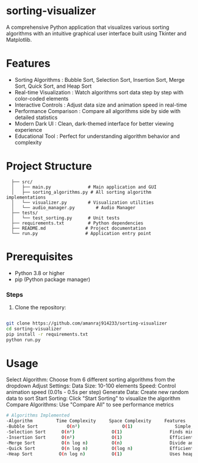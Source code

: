 # sorting-visualizer

A comprehensive Python application that visualizes various sorting algorithms with an intuitive graphical user interface built using Tkinter and Matplotlib.



# Features

- Sorting Algorithms        : Bubble Sort, Selection Sort, Insertion Sort, Merge Sort, Quick Sort, and Heap Sort
- Real-time Visualization   : Watch algorithms sort data step by step with color-coded elements
- Interactive Controls      : Adjust data size and animation speed in real-time
- Performance Comparison    : Compare all algorithms side by side with detailed statistics
- Modern Dark UI            : Clean, dark-themed interface for better viewing experience
- Educational Tool          : Perfect for understanding algorithm behavior and complexity


# Project Structure
```bash-sorting-visualizer/
  ├── src/
  │   ├── main.py              # Main application and GUI
  │   ├── sorting_algorithms.py # All sorting algorithm implementations
  │   └── visualizer.py        # Visualization utilities
  │   └── audio_manager.py        # Audio Manager
  ├── tests/
  │   └── test_sorting.py      # Unit tests
  ├── requirements.txt         # Python dependencies
  ├── README.md               # Project documentation
  └── run.py                  # Application entry point
```
# Prerequisites
- Python 3.8 or higher
- pip (Python package manager)

### Steps
1. Clone the repository:
```bash

git clone https://github.com/amanraj914233/sorting-visualizer
cd sorting-visualizer
pip install -r requirements.txt
python run.py
```

# Usage
Select Algorithm: Choose from 6 different sorting algorithms from the dropdown
Adjust Settings:
Data Size: 10-100 elements
Speed: Control animation speed (0.01s - 0.5s per step)
Generate Data: Create new random data to sort
Start Sorting: Click "Start Sorting" to visualize the algorithm
Compare Algorithms: Use "Compare All" to see performance metrics

```bash
# Algorithms Implemented
-Algorithm	       Time Complexity	   Space Complexity    	Features
-Bubble Sort	       O(n²)            	O(1)              	Simple, educational
-Selection Sort	     O(n²)	            O(1)	              Finds minimum elements
-Insertion Sort	     O(n²)	            O(1)	              Efficient for small data
-Merge Sort	         O(n log n)	        O(n)	              Divide and conquer
-Quick Sort	         O(n log n)	        O(log n)	          Efficient average case
-Heap Sort         	O(n log n)        	O(1)	              Uses heap data structure
```
